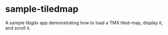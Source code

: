 # sample-tiledmap
A sample libgdx app demonstrating how to load a TMX tiled-map, display it, and scroll it.
